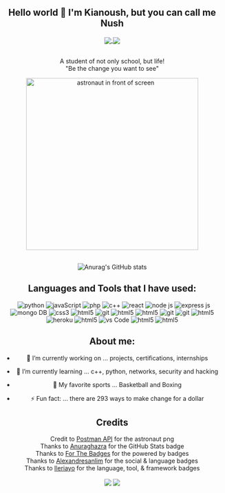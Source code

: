<div align="center">

## Hello world 👋 I'm Kianoush, but you can call me Nush

<a href="https://www.linkedin.com/in/kianranjbar">
  <img align="center" src="https://img.shields.io/badge/LinkedIn-0A66C2?style=for-the-badge&logo=linkedin&logoColor=white" />
</a>
<a href="keyonranjbar@aol.com">
   <img align="center" src="https://img.shields.io/badge/Personal website-E10915?style=for-the-badge&logo=&logoColor=white" /> 
  </a>


<br>A student of not only school, but life!
<br>"Be the change you want to see"



<img src="https://blog.postman.com/wp-content/uploads/2020/06/schema-postmanautBKG.png" width="400" alt="astronaut in front of screen">

<br>![Anurag's GitHub stats](https://github-readme-stats.vercel.app/api?username=theKianoush&theme=react&show_icons=true&count_private=true&hide=stars)

## Languages and Tools that I have used:
<a>
  <p>&nbsp;
    <img src="https://img.shields.io/badge/Python-FFD43B?style=for-the-badge&logo=python&logoColor=darkgreen" alt="python"/>
    <img src="https://img.shields.io/badge/javascript-%23323330.svg?style=for-the-badge&logo=javascript&logoColor=%23F7DF1E" alt="javaScript"/>
    <img src="https://img.shields.io/badge/PHP-777BB4?style=for-the-badge&logo=php&logoColor=white" alt="php"/>
    <img src="https://img.shields.io/badge/c++-%2300599C.svg?style=for-the-badge&logo=c%2B%2B&logoColor=white" alt="c++"/>
    
<img src="https://img.shields.io/badge/react-%2320232a.svg?style=for-the-badge&logo=react&logoColor=%2361DAFB" alt="react"/>
    <img src="https://img.shields.io/badge/node.js-6DA55F?style=for-the-badge&logo=node.js&logoColor=white" alt="node js"/>
    <img src="https://img.shields.io/badge/express.js-%23404d59.svg?style=for-the-badge&logo=express&logoColor=%2361DAFB" alt="express js"/>  
    <img src="https://img.shields.io/badge/MongoDB-white?style=for-the-badge&logo=mongodb&logoColor=4EA94B" alt="mongo DB"/> 
 <img src="https://img.shields.io/badge/css-%231572B6.svg?style=for-the-badge&logo=css3&logoColor=white" alt="css3"/>
    <img src="https://img.shields.io/badge/html-%23E34F26.svg?style=for-the-badge&logo=html5&logoColor=white" alt="html5"/>
    <img src="https://img.shields.io/badge/git-%23F05033.svg?style=for-the-badge&logo=git&logoColor=white" alt="git"/>
    <img src="https://img.shields.io/badge/Linux-FCC624.svg?style=for-the-badge&logo=Linux&logoColor=white" alt="html5"/>
    <img src="https://img.shields.io/badge/Apache-D22128.svg?style=for-the-badge&logo=Apache&logoColor=white" alt="html5"/>
    <img src="https://img.shields.io/badge/XAMPP-FB7A24.svg?style=for-the-badge&logo=XAMPP&logoColor=white" alt="git"/>
    <img src="https://img.shields.io/badge/mysql-4479A1.svg?style=for-the-badge&logo=MySQL&logoColor=white" alt="git"/>
    <img src="https://img.shields.io/badge/WebStorm-000000.svg?style=for-the-badge&logo=WebStorm&logoColor=white" alt="html5"/>
      <img src="https://img.shields.io/badge/heroku-%23430098.svg?style=for-the-badge&logo=heroku&logoColor=white" alt="heroku"/> 
 <img src="https://img.shields.io/badge/Microsoft%20Excel-217346.svg?style=for-the-badge&logo=Microsoft-Excel&logoColor=white" alt="html5"/>
<img src="https://img.shields.io/badge/Visual%20Studio%20Code-0078d7.svg?style=for-the-badge&logo=visual-studio-code&logoColor=white" alt="vs Code"/>
 <img src="https://img.shields.io/badge/Visual Studio-5C2D91.svg?style=for-the-badge&logo=Visual-Studio&logoColor=white" alt="html5"/>
    <img src="https://img.shields.io/badge/Wireshark-1679A7.svg?style=for-the-badge&logo=Wireshark&logoColor=white" alt="html5"/>

</p>
</a>



## About me:

- 🔭 I’m currently working on ... projects, certifications, internships
- 🌱 I’m currently learning ... c++, python, networks, security and hacking
- 💞️ My favorite sports ... Basketball and Boxing

- ⚡ Fun fact: ... there are 293 ways to make change for a dollar
## Credits
Credit to [Postman API](https://www.postman.com) for the astronaut png
<br>Thanks to [Anuraghazra](https://github.com/anuraghazra/github-readme-stats) for the GitHub Stats badge
<br>Thanks to [For The Badges](https://forthebadge.com) for the powered by badges
<br>Thanks to [Alexandresanlim](https://github.com/alexandresanlim/Badges4-README.md-Profile) for the social & language badges
<br>Thanks to [Ileriayo](https://github.com/Ileriayo/markdown-badges) for the language, tool, & framework badges

<img align="center" src="https://forthebadge.com/images/badges/powered-by-black-magic.svg" />
<img align="center" src="https://forthebadge.com/images/badges/powered-by-coffee.svg" />


